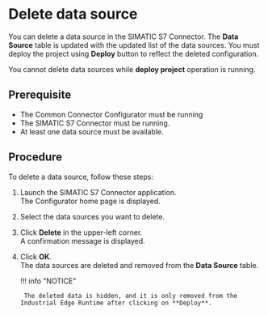 # Delete data source

You can delete a data source in the SIMATIC S7 Connector. The **Data Source** table is updated with the updated list of the data sources. You must deploy the project using **Deploy** button to reflect the deleted configuration.

You cannot delete data sources while **deploy project** operation is running.

## Prerequisite

* The Common Connector Configurator must be running
* The SIMATIC S7 Connector must be running.
* At least one data source must be available.

## Procedure

To delete a data source, follow these steps:

1. Launch the SIMATIC S7 Connector application.<br/>
  The Configurator home page is displayed.
1. Select the data sources you want to delete.
1. Click **Delete** in the upper-left corner. <br/>
  A confirmation message is displayed.
1. Click **OK**.<br/>
  The data sources are deleted and removed from the **Data Source** table.<br/>

    !!! info "NOTICE"

        The deleted data is hidden, and it is only removed from the Industrial Edge Runtime after clicking on **Deploy**.
